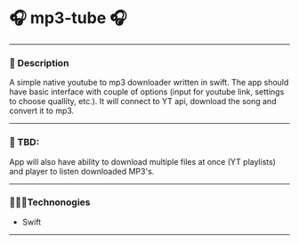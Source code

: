 # 🎧 mp3-tube 🎧
___

### 📝 Description
A simple native youtube to mp3 downloader written in swift. The app should have basic interface with couple of options (input for youtube link, settings to choose quallity, etc.). It will connect to YT api, download the song and convert it to mp3. 

---
### 🤔 TBD: 
App will also have ability to download multiple files at once (YT playlists) and player to listen downloaded MP3's. 

---
### 👨🏻‍💻Technonogies 
* Swift

---

